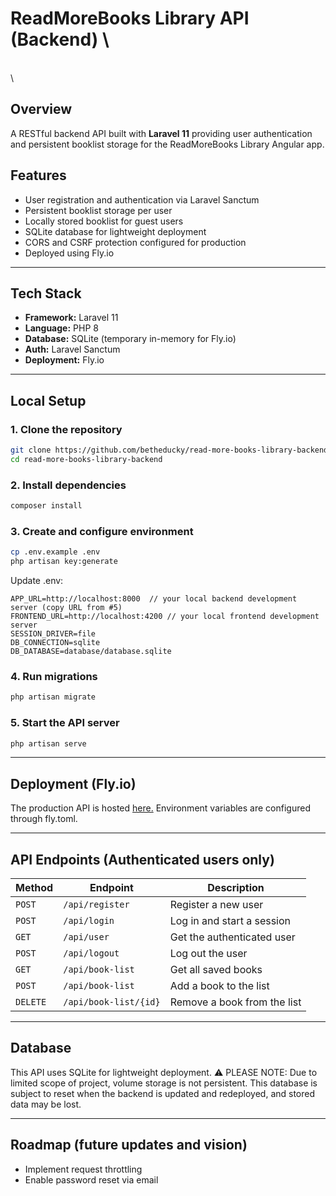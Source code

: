 # ReadMoreBooks Library API (Backend) \
\
\

## Overview
A RESTful backend API built with **Laravel 11** providing user authentication and persistent booklist storage for the ReadMoreBooks Library Angular app.

## Features
- User registration and authentication via Laravel Sanctum
- Persistent booklist storage per user
- Locally stored booklist for guest users
- SQLite database for lightweight deployment
- CORS and CSRF protection configured for production
- Deployed using Fly.io

---

## Tech Stack
- **Framework:** Laravel 11
- **Language:** PHP 8
- **Database:** SQLite (temporary in-memory for Fly.io)
- **Auth:** Laravel Sanctum
- **Deployment:** Fly.io

---

## Local Setup

### 1. Clone the repository
```bash
git clone https://github.com/betheducky/read-more-books-library-backend.git
cd read-more-books-library-backend
```

### 2. Install dependencies
```bash
composer install
```

### 3. Create and configure environment
```bash
cp .env.example .env
php artisan key:generate
```

Update .env:
```env
APP_URL=http://localhost:8000  // your local backend development server (copy URL from #5)
FRONTEND_URL=http://localhost:4200 // your local frontend development server
SESSION_DRIVER=file
DB_CONNECTION=sqlite
DB_DATABASE=database/database.sqlite
```

### 4. Run migrations
```bash
php artisan migrate
```

### 5. Start the API server
```bash
php artisan serve
```

---

## Deployment (Fly.io)
The production API is hosted [here.](https://book-search-backend.fly.dev) Environment variables are configured through fly.toml.

---

## API Endpoints (Authenticated users only)

| Method   | Endpoint          | Description                 |
| -------- | ----------------- | --------------------------- |
| `POST`   | `/api/register`   | Register a new user         |
| `POST`   | `/api/login`      | Log in and start a session  |
| `GET`    | `/api/user`       | Get the authenticated user  |
| `POST`   | `/api/logout`     | Log out the user            |
| `GET`    | `/api/book-list`      | Get all saved books         |
| `POST`   | `/api/book-list`      | Add a book to the list      |
| `DELETE` | `/api/book-list/{id}` | Remove a book from the list |

---

## Database
This API uses SQLite for lightweight deployment.
⚠️ PLEASE NOTE: Due to limited scope of project, volume storage is not persistent. This database is subject to reset when the backend is updated and redeployed, and stored data may be lost.

---

## Roadmap (future updates and vision)
- Implement request throttling
- Enable password reset via email

